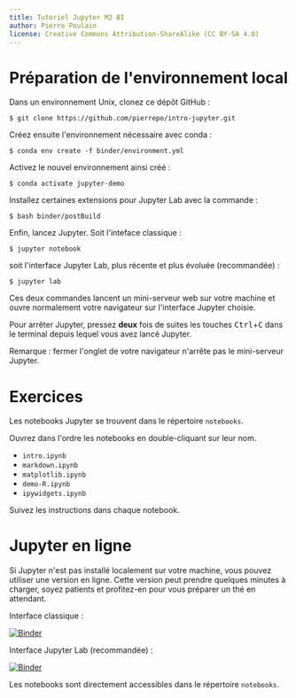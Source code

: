 ```yaml
---
title: Tutoriel Jupyter M2 BI
author: Pierre Poulain
license: Creative Commons Attribution-ShareAlike (CC BY-SA 4.0)
---
```


# Préparation de l'environnement local

Dans un environnement Unix, clonez ce dépôt GitHub :
```
$ git clone https://github.com/pierrepo/intro-jupyter.git
```

Créez ensuite l'environnement nécessaire avec conda :
```
$ conda env create -f binder/environment.yml
```

Activez le nouvel environnement ainsi créé :
```
$ conda activate jupyter-demo
```

Installez certaines extensions pour Jupyter Lab avec la commande :
```
$ bash binder/postBuild
```

Enfin, lancez Jupyter. Soit l'inteface classique :
```
$ jupyter notebook
```

soit l'interface Jupyter Lab, plus récente et plus évoluée (recommandée) :
```
$ jupyter lab
```

Ces deux commandes lancent un mini-serveur web sur votre machine et ouvre normalement votre navigateur sur l'interface Jupyter choisie.

Pour arrêter Jupyter, pressez **deux** fois de suites les touches <kbd>Ctrl</kbd>+<kbd>C</kbd> dans le terminal depuis lequel vous avez lancé Jupyter.

Remarque : fermer l'onglet de votre navigateur n'arrête pas le mini-serveur Jupyter.


# Exercices

Les notebooks Jupyter se trouvent dans le répertoire `notebooks`.

Ouvrez dans l'ordre les notebooks en double-cliquant sur leur nom. 

- `intro.ipynb`
- `markdown.ipynb`
- `matplotlib.ipynb`
- `demo-R.ipynb`
- `ipywidgets.ipynb`
  
Suivez les instructions dans chaque notebook.


# Jupyter en ligne

Si Jupyter n'est pas installé localement sur votre machine, vous pouvez utiliser une version en ligne. Cette version peut prendre quelques minutes à charger, soyez patients et profitez-en pour vous préparer un thé en attendant.

Interface classique :

[![Binder](https://mybinder.org/badge.svg)](https://mybinder.org/v2/gh/pierrepo/intro-jupyter/master)

Interface Jupyter Lab (recommandée) :

[![Binder](https://mybinder.org/badge.svg)](https://mybinder.org/v2/gh/pierrepo/intro-jupyter/master?urlpath=lab)

Les notebooks sont directement accessibles dans le répertoire `notebooks`.
